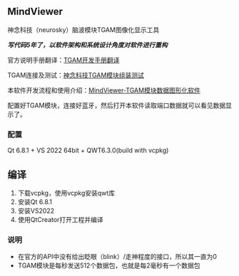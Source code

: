## MindViewer

神念科技（neurosky）脑波模块TGAM图像化显示工具

***写代码5年了，以软件架构和系统设计角度对软件进行重构***

官方说明手册翻译：<a href="https://blog.jackeylea.com/tgam/translation-of-tgam-development-doc" target="_blank">TGAM开发手册翻译</a>

TGAM连接及测试：<a href="https://blog.jackeylea.com/tgam/setup-and-installation-of-tgam-module" target="_blank">神念科技TGAM模块组装测试</a>

本软件开发流程和使用介绍：<a href="https://blog.jackeylea.com/qt/mindviewer-tgam-module-graphic-application" target="_blank">MindViewer-TGAM模块数据图形化软件</a>

配置好TGAM模块，连接好蓝牙，然后打开本软件读取端口数据就可以看见数据显示了。

### 配置

Qt 6.8.1 + VS 2022 64bit + QWT6.3.0(build with vcpkg)

## 编译

1. 下载vcpkg，使用vcpkg安装qwt库
2. 安装Qt 6.8.1
3. 安装VS2022
4. 使用QtCreator打开工程并编译

### 说明

- 在官方的API中没有给出眨眼（blink）/走神程度的接口，所以其一直为0
- TGAM模块是每秒发送512个数据包，也就是每2毫秒有一个数据包